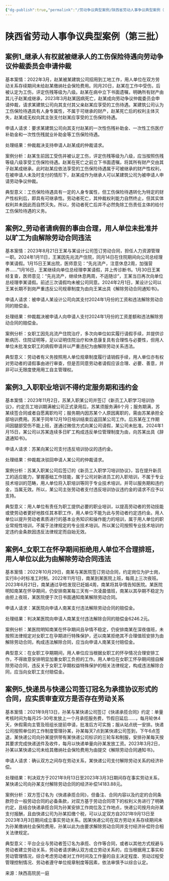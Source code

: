 ```yaml
---
{"dg-publish":true,"permalink":"/劳动争议典型案例/陕西省劳动人事争议典型案例（第三批）/","created":"2025-03-04T12:22:06.397+08:00"}
---
```


# 陕西省劳动人事争议典型案例（第三批）

## 案例1_继承人有权就被继承人的工伤保险待遇向劳动争议仲裁委员会申请仲裁

基本案情：2022年3月，赵某被某建筑公司招用到工地工作，用人单位在双方劳动关系存续期间未给赵某缴纳社会保险费用。同月20日，赵某在工作中受伤，后被认定为工伤，评定伤残等级为八级。赵某在病中立下书面遗嘱，明确所有财产由其儿子赵某成继承，2023年3月赵某因病死亡，赵某成向劳动争议仲裁委员会申请仲裁，请求某建筑公司向其支付其父亲赵某应享受的工伤待遇。某建筑公司认为工伤保险待遇具有人身专属性，不属于可继承的财产，赵某死亡后的权利主体灭失，赵某成无权向其主张支付赵某应享受的工伤保险待遇。

申请人请求：要求某建筑公司向其支付赵某的一次性伤残补助金、一次性工伤医疗补助金和一次性伤残就业补助金等工伤保险待遇。

处理结果：仲裁裁决支持申请人赵某成的仲裁请求。

案例分析：赵某生前因工受伤并被认定工伤，评定伤残等级为八级，应当按照伤残等级八级享受工伤保险待遇。赵某在死亡之前立下书面遗嘱，将其所有财产交由其子赵某成继承。此时赵某应依法享受的工伤保险待遇属于可被继承的财产性权利，在被申请人未及时支付的情形下，赵某成作为继承人可以某建筑公司为被申请人申请劳动争议仲裁。

典型意义：工伤保险待遇具有一定的人身专属性，但工伤保险待遇转化为特定的财产性权利后，即具有可继承性。劳动者死亡，其仲裁权利能力自然终止，但其实体权利并未因此而自然灭失。所以，劳动者死亡后并不必然免除工伤责任主体的给付工伤保险待遇的义务。

  

## 案例2_劳动者请病假的事由合理，用人单位未批准并以旷工为由解除劳动合同违法

基本案情：2023年8月21日王某与某设计公司签订劳动合同，担任人力资源管理一职。2024年1月11日，王某因先兆流产住院，同月14日在住院期间向公司总经理李某请假。1月15日王某出院，医师意见：“先兆流产，注意休息2周，加强营养……”1月16日，王某继续向单位总经理李某请假，并上传诊断书。1月30日王某经复查，医师意见：“先兆流产，继续休息两周，不适随诊”，王某当日再次向单位总经理李某请假。前述三次请假均未被公司同意。2024年2月1日，某设计公司以王某长期不到岗严重违反公司规章制度为由向王某出具《解除劳动合同通知书》。

申请人请求：被申请人某设计公司向其支付2024年1月份的工资和违法解除劳动合同的赔偿金。

处理结果：仲裁裁决被申请人向申请人支付2024年1月份的工资差额和违法解除劳动合同的赔偿金。

案例分析：女职工因先兆流产住院治疗，多次向单位如实履行请假手续，并提供诊断病历、住院证明等，足以证明住院治疗和休息康复具有合理性与必要性，但用人单位未批准女职工的病假申请并以严重违纪为由解除劳动关系违法。

典型意义：劳动者有义务按照用人单位规章制度履行请销假手续，用人单位亦有权对劳动者的请假事由进行审查，但是否同意劳动者请假应该合理、必要、善意，并非可以无限度使用用工自主管理权。

  

## 案例3_入职职业培训不得约定服务期和违约金

  

基本案情：2023年11月2日，苏某入职某公司并签订《新员工入职学习培训协议》，约定员工培训期满被公司正式录用后，苏某须服务满6个月；服务期满，苏某续签合同或者自愿离职均可；服务期内因苏某个人原因离职的，需由苏某承担全部培训费用。苏某于同年12月19日培训结束后返回某公司工作。后苏某在工作期间因腿部受伤不能上班，遂通过微信方式向某公司请假，某公司未批准。2024年1月15日，某公司以苏某连续多日旷工构成违反单位管理制度为由，向苏某出具《辞退通知书》。  

申请人请求：苏某向某公司支付违反培训协议的违约金。

处理结果：仲裁裁决驳回申请人某公司的仲裁请求。

案例分析：苏某入职某公司后签订的《新员工入职学习培训协议》，旨在提升新员工的适应能力，掌握基础工作技能，属于公司对新进员工的入职培训，不属于专业技术培训的范畴，用人单位将入职培训等同于专业技术培训，并苛以服务期和违约金，当属无效。所以，某公司主张劳动者支付违反培训协议违约金的请求不应予以支持。

典型意义：用人单位有责任为职工提供必要的职业培训，以提高劳动者的劳动技能或使劳动者更好地胜任其本职工作，用人单位不能为此与劳动者约定违约金。用人单位以提升劳动者素质进行的基本业务知识和操作能力的培训，属于用人单位的职业常规性培训，不属于法律规定的专业技术培训。所以某公司按照专业技术培训约定违约金条款因违反法律规定而自始无效。

  

## 案例4_女职工在怀孕期间拒绝用人单位不合理排班，用人单位以此为由解除劳动合同违法

  

基本案情：2022年10月29日，南某与某医院签订劳动合同，约定岗位为护士岗，实行8小时标准工时制。2022年11月1日，南某到某医院上班，每周上三次夜班。2023年6月21日，南某通过孕检发现已妊娠4周，南某将其孕情告知医院。某医院明知南某在怀孕期间，仍安排南某每三天有一次凌晨值班，南某以其孕期不稳定为由拒上夜班，某医院便于次日书面通知南某解除劳动合同。

申请人请求：某医院向申请人南某支付违法解除劳动合同的赔偿金。

处理结果：判决某医院向申请人南某支付违法解除合同的赔偿金6246.2元。

案例分析：某医院明知南某在怀孕期间且孕情不稳定，仍安排南某在深夜值班，未按照法律规定对女职工在孕期进行特殊保护，还以南某拒绝其不合理值班安排为由解除劳动合同，构成违法解除合同，应当向申请人南某支付赔偿金。

典型意义：在女职工孕期期间，用人单位应当根据女职工的怀孕情况合理安排工作，不得故意安排明显加重女职工负担的工作。用人单位在女职工怀孕期间擅自解除劳动合同，违反关于女职工孕期权益特殊保护的相关法律规定，构成违法解除合同，应当向女职工支付赔偿金。

  

## 案例5_快递员与快递公司签订冠名为承揽协议形式的合同，应实质审查双方是否存在劳动关系

  

基本案情：2021年9月13日，孙某与某快递公司签订《快递承揽合同》约定：单量考核时间为每月25-30号发放上一个月承揽服务费，节假日延后……，每月轮休4天，休假需向主管及班组长提前申请，批准后方可实施；服从站点统一安排。快递公司按照单位的工作制度管理孙某，孙某每天7点到某快递公司签到，下午6点签退，某快递公司向孙某提供带有某快递公司标识的三轮车和制服，安排孙某每天按其要求完成快递送件及收件，每月以快递单量向孙某发放工资。2023年3月2日，孙某以某快递公司未给其缴纳社会保险费用为由提交《解除劳动合同通知书》。

申请人请求：确认双方之间存在劳动关系，某快递公司支付解除劳动关系的经济补偿。

处理结果：判决双方于2021年9月13日至2023年3月3日期间存在事实劳动关系，某快递公司向孙某支付解除劳动合同的经济补偿14183.88元。

案例分析：双方签订名为《快递承揽合同》，但备注、合同内容以及约定的合同条款符合一般劳动合同的必备条款，对双方基于劳动合同项下的权利义务进行了明确约定，且结合快递承揽合同为孙某安排工作岗位及工作地点，快递公司按月向孙某支付报酬，且由快递公司为孙某扣缴个税，可以认定双方自2021年9月13日至2023年3月3日期间成立事实劳动关系。因某快递公司在双方劳动关系存续期间未为孙某缴纳社会保险费用，孙某以此为由要求解除劳动合同并支付经济补偿符合相关法律规定。

典型意义：平台企业与劳动者签订名为承揽、合作等合同，或者以其他方式规避与劳动者建立劳动关系，劳动者请求确认双方成立劳动关系的，应当根据用工事实和劳动管理情况，综合考虑劳动者对工作时间及工作量的自主决定程度、劳动过程受管理控制情况、劳动者遵守单位规章制度等因素，依法审慎予以综合认定。

来源：陕西高院民一庭